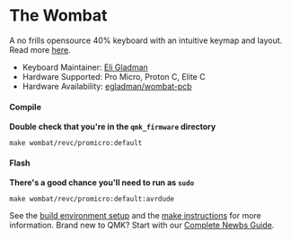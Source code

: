 # The Wombat

A no frills opensource 40% keyboard with an intuitive keymap and layout. Read more [here](https://github.com/egladman/wombat-pcb/blob/revc/README.md).

* Keyboard Maintainer: [Eli Gladman](https://github.com/egladman)
* Hardware Supported: Pro Micro, Proton C, Elite C
* Hardware Availability: [egladman/wombat-pcb](https://github.com/egladman/wombat-pcb)


#### Compile

**Double check that you're in the `qmk_firmware` directory**

```
make wombat/revc/promicro:default
```

#### Flash

**There's a good chance you'll need to run as `sudo`**

```
make wombat/revc/promicro:default:avrdude
```

See the [build environment setup](https://docs.qmk.fm/#/getting_started_build_tools) and the [make instructions](https://docs.qmk.fm/#/getting_started_make_guide) for more information. Brand new to QMK? Start with our [Complete Newbs Guide](https://docs.qmk.fm/#/newbs).
